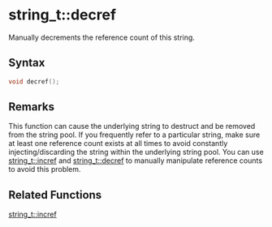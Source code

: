 
# string_t::decref

Manually decrements the reference count of this string.

## Syntax

```cpp
void decref();
```

## Remarks

This function can cause the underlying string to destruct and be removed from the string pool. If you frequently refer to a particular string, make sure at least one reference count exists at all times to avoid constantly injecting/discarding the string within the underlying string pool. You can use [string_t::incref](https://github.com/RandyGaul/cute_framework/blob/master/docs/string/strpool/incref.md) and [string_t::decref](https://github.com/RandyGaul/cute_framework/blob/master/docs/string/strpool/decref.md) to manually manipulate reference counts to avoid this problem.

## Related Functions

[string_t::incref](https://github.com/RandyGaul/cute_framework/blob/master/docs/string/string/incref.md)  
